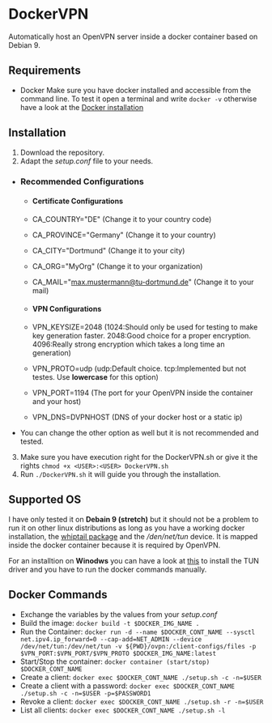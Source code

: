 # DockerVPN

Automatically host an OpenVPN server inside a docker container based on Debian 9.

## Requirements

- Docker
Make sure you have docker installed and accessible from the command line. To test it open a terminal and write `docker -v` otherwise have a look at the [Docker installation](https://docs.docker.com/v17.12/install/) 

## Installation

1. Download the repository.
2. Adapt the *setup.conf* file to your needs. 
  - ### Recommended Configurations
    - #### Certificate Configurations
    - CA_COUNTRY="DE" (Change it to your country code)
    - CA_PROVINCE="Germany" (Change it to your country)
    - CA_CITY="Dortmund" (Change it to your city)
    - CA_ORG="MyOrg" (Change it to your organization)
    - CA_MAIL="max.mustermann@tu-dortmund.de" (Change it to your mail)

    - #### VPN Configurations
    - VPN_KEYSIZE=2048  (1024:Should only be used for testing to make key generation faster. 2048:Good choice for a proper encryption. 4096:Really strong encryption which takes a long time an generation)
    - VPN_PROTO=udp (udp:Default choice. tcp:Implemented but not testes. Use **lowercase** for this option)
    - VPN_PORT=1194 (The port for your OpenVPN inside the container and your host)
    - VPN_DNS=DVPNHOST (DNS of your docker host or a static ip)
  - You can change the other option as well but it is not recommended and tested.
3. Make sure you have execution right for the DockerVPN.sh or give it the rights `chmod +x <USER>:<USER> DockerVPN.sh`
4. Run `./DockerVPN.sh` it will guide you through the installation.

## Supported OS
I have only tested it on **Debain 9 (stretch)** but it should not be a problem to run it on other linux distributions as long as you have a working docker installation, the [whiptail package](https://en.wikibooks.org/wiki/Bash_Shell_Scripting/Whiptail) and the */den/net/tun* device. It is mapped inside the docker container because it is required by OpenVPN.

For an installtion on **Winodws** you can have a look at [this](https://openvpn.net/community-resources/the-standard-install-file-included-in-the-source-distribution/) to install the TUN driver and you have to run the docker commands manually.

## Docker Commands
- Exchange the variables by the values from your *setup.conf*
- Build the image: `docker build -t $DOCKER_IMG_NAME .`
- Run the Container: `docker run -d --name $DOCKER_CONT_NAME --sysctl net.ipv4.ip_forward=0 --cap-add=NET_ADMIN --device /dev/net/tun:/dev/net/tun -v ${PWD}/ovpn:/client-configs/files -p $VPN_PORT:$VPN_PORT/$VPN_PROTO $DOCKER_IMG_NAME:latest`
- Start/Stop the container: `docker container (start/stop) $DOCKER_CONT_NAME`
- Create a client: `docker exec $DOCKER_CONT_NAME ./setup.sh -c -n=$USER`
- Create a client with a password: `docker exec $DOCKER_CONT_NAME ./setup.sh -c -n=$USER -p=$PASSWORD1`
- Revoke a client: `docker exec $DOCKER_CONT_NAME ./setup.sh -r -n=$USER`
- List all clients: `docker exec $DOCKER_CONT_NAME ./setup.sh -l`
